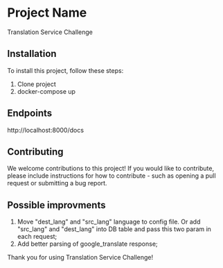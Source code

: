 # Project Name
Translation Service Challenge

## Installation
To install this project, follow these steps:
1. Clone project
2. docker-compose up

## Endpoints
http://localhost:8000/docs

## Contributing
We welcome contributions to this project! If you would like to contribute, please include instructions for how to contribute - such as opening a pull request or submitting a bug report.

## Possible improvments
1) Move "dest_lang" and "src_lang" language to config file. Or add "src_lang" and "dest_lang" into DB table and pass this two param in each request;
2) Add better parsing of google_translate response;

Thank you for using Translation Service Challenge!
